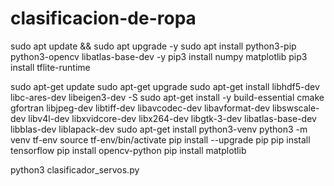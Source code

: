 # clasificacion-de-ropa
sudo apt update && sudo apt upgrade -y
sudo apt install python3-pip python3-opencv libatlas-base-dev -y
pip3 install numpy matplotlib
pip3 install tflite-runtime


sudo apt-get update
sudo apt-get upgrade
sudo apt-get install libhdf5-dev libc-ares-dev libeigen3-dev -S
sudo apt-get install -y build-essential cmake gfortran libjpeg-dev libtiff-dev libavcodec-dev libavformat-dev libswscale-dev libv4l-dev libxvidcore-dev libx264-dev libgtk-3-dev libatlas-base-dev libblas-dev liblapack-dev 
sudo apt-get install python3-venv
python3 -m venv tf-env
source tf-env/bin/activate
pip install --upgrade pip
pip install tensorflow
pip install opencv-python
pip install matplotlib


python3 clasificador_servos.py
